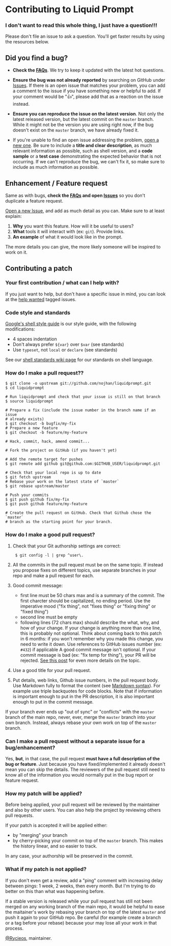 # Contributing to Liquid Prompt

### I don't want to read this whole thing, I just have a question!!!

Please don't file an issue to ask a question. You'll get faster results by
using the resources below.

## Did you find a bug?

* **Check the [FAQs](https://github.com/nojhan/liquidprompt/wiki/FAQ)**. We
  try to keep it updated with the latest hot questions.

* **Ensure the bug was not already reported** by searching on GitHub under
  [Issues](https://github.com/nojhan/liquidprompt/issues). If there is an open
  issue that matches your problem, you can add a comment to the issue if you
  have something new or helpful to add. If your comment would be ":+1:",
  please add that as a reaction on the issue instead.

* **Ensure you can reproduce the issue on the latest version**. Not only the
  latest released version, but the latest commit on the `master` branch. While
  it might not be the version you are using right now, if the bug doesn't exist
  on the `master` branch, we have already fixed it.

* If you're unable to find an open issue addressing the problem, [open a new
  one](https://github.com/nojhan/liquidprompt/issues/new/choose). Be sure to
  include a **title and clear description**, as much relevant information as
  possible, such as shell version, and a **code sample** or a **test case**
  demonstrating the expected behavior that is not occurring. If we can't
  reproduce the bug, we can't fix it, so make sure to include as much
  information as possible.

## Enhancement / Feature request

Same as with bugs, **check the [FAQs](https://github.com/nojhan/liquidprompt/wiki/FAQ)
and open [Issues](https://github.com/nojhan/liquidprompt/issues)** so you don't
duplicate a feature request.

[Open a new Issue](https://github.com/nojhan/liquidprompt/issues/new/choose),
and add as much detail as you can. Make sure to at least explain:

1. **Why** you want this feature. How will it be useful to users?
2. **What** tools it will interact with (ex: `git`). Provide links.
3. **An example** of what it would look like in the prompt.

The more details you can give, the more likely someone will be inspired to work
on it.

## Contributing a patch

### Your first contribution / what can I help with?
If you just want to help, but don't have a specific issue in mind, you can
look at the [help wanted](https://github.com/nojhan/liquidprompt/labels/help%20wanted)
tagged issues.

### Code style and standards
[Google's shell style guide](https://google.github.io/styleguide/shellguide.html)
is our style guide, with the following modifications:

* 4 spaces indentation
* Don't always prefer `${var}` over `$var` (see standards)
* Use `typeset`, not `local` or `declare` (see standards)

See our [shell standards wiki page](https://github.com/nojhan/liquidprompt/wiki/Shell-standards)
for our standards on shell language.

### How do I make a pull request??

    $ git clone -o upstream git://github.com/nojhan/liquidprompt.git
    $ cd liquidprompt

    # Run liquidprompt and check that your issue is still on that branch
    $ source liquidprompt

    # Prepare a fix (include the issue number in the branch name if an issue
    # already exists)
    $ git checkout -b bugfix/my-fix
    # Prepare a new feature
    $ git checkout -b feature/my-feature

    # Hack, commit, hack, amend commit...

    # Fork the project on GitHub (if you haven't yet)

    # Add the remote target for pushes
    $ git remote add github git@github.com:$GITHUB_USER/liquidprompt.git

    # Check that your local repo is up to date
    $ git fetch upstream
    # Rebase your work on the latest state of `master`
    $ git rebase upstream/master

    # Push your commits
    $ git push github fix/my-fix
    $ git push github feature/my-feature

    # Create the pull request on GitHub. Check that Github chose the `master`
    # branch as the starting point for your branch.

### How do I make a good pull request?

1. Check that your Git authorship settings are correct:

        $ git config -l | grep ^user\.

2. All the commits in the pull request must be on the same topic. If instead
   you propose fixes on different topics, use separate branches in your repo
   and make a pull request for each.

3. Good commit message:
     - first line must be 50 chars max and is a summary of the commit. The
       first charcter should be capitalized, no ending period. Use the
       imperative mood ("fix thing", not "fixes thing" or "fixing thing" or
       "fixed thing")
     - second line must be empty
     - following lines (72 chars max) should describe the what, why, and how
       of your change. If your change is anything more than one line, this is
       probably not optional. Think about coming back to this patch in 6
       months: if you won't remember why you made this change, you need to
       write it down.
       Use references to GitHub issues number (ex: `#432`) if applicable
    A good commit message isn't optional. If your commit message is bad (ex:
    "fix temp for thing"), your PR will be rejected.
   [See this post](https://chris.beams.io/posts/git-commit/) for even more
   details on the topic.

4. Use a good title for your pull request.

5. Put details, web links, Github issue numbers, in the pull request body. Use
   Markdown fully to format the content (see
   [Markdown syntax](https://guides.github.com/features/mastering-markdown/)).
   For example use triple backquotes for code blocks.
   Note that if information is important enough to put in the PR description,
   it is also important enough to put in the commit message.

If your branch ever ends up "out of sync" or "conflicts" with the `master`
branch of the main repo, never, ever, merge the `master` branch into your own
branch. Instead, always rebase your own work on top of the `master` branch.

### Can I make a pull request without a separate issue for a bug/enhancement?
Yes, **but**, in that case, the pull request **must have a full description of
the bug or feature**. Just because you have fixed/implemented it already
doesn't mean you can skip the details. The reviewers of the pull request still
need to know all of the information you would normally put in the bug report or
feature request.

### How my patch will be applied?
Before being applied, your pull request will be reviewed by the maintainer
and also by other users. You can also help the project by reviewing others
pull requests.

If your patch is accepted it will be applied either:
- by "merging" your branch
- by cherry-picking your commit on top of the `master` branch. This makes the
  history linear, and so easier to track.

In any case, your authorship will be preserved in the commit.

### What if my patch is not applied?
If you don't even get a review, add a "ping" comment with increasing delay
between pings: 1 week, 2 weeks, then every month. But I'm trying to do better
on this than what was happening before.

If a stable version is released while your pull request has still not been
merged on any working branch of the main repo, it would be helpful to ease
the maitainer's work by rebasing your branch on top of the latest `master`
and push it again to your GitHub repo. Be careful (for example create a
branch or a tag before your rebase) because your may lose all your work in
that process.

[@Rycieos](https://github.com/Rycieos), maintainer.
